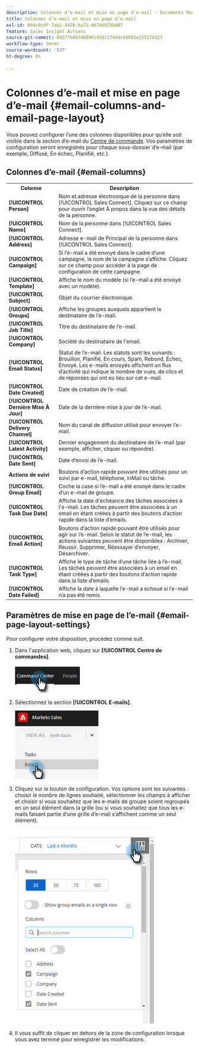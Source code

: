 ```yaml
---
description: Colonnes d’e-mail et mise en page d’e-mail - Documents Marketo - Documentation du produit
title: Colonnes d’e-mail et mise en page d’e-mail
exl-id: 004c9cdf-7ab1-4476-ba72-9074d978b887
feature: Sales Insight Actions
source-git-commit: 0d37fbdb7d08901458c1744dc68893e155176327
workflow-type: tm+mt
source-wordcount: '537'
ht-degree: 0%

---
```


# Colonnes d’e-mail et mise en page d’e-mail {#email-columns-and-email-page-layout}

Vous pouvez configurer l’une des colonnes disponibles pour qu’elle soit visible dans la section d’e-mail du [Centre de commande](/help/marketo/product-docs/marketo-sales-insight/actions/email/command-center/command-center-overview.md). Vos paramètres de configuration seront enregistrés pour chaque sous-dossier d’e-mail (par exemple, Diffusé, En échec, Planifié, etc.).

## Colonnes d’e-mail {#email-columns}

<table> 
 <colgroup> 
  <col> 
  <col> 
 </colgroup> 
 <tbody> 
  <tr> 
   <th>Colonne</th> 
   <th>Description</th> 
  </tr> 
  <tr> 
   <td><strong>[!UICONTROL Person]</td> 
   <td>Nom et adresse électronique de la personne dans [!UICONTROL Sales Connect]. Cliquez sur ce champ pour ouvrir l’onglet À propos dans la vue des détails de la personne.</td> 
  </tr> 
  <tr> 
   <td><strong>[!UICONTROL Name]</td> 
   <td>Nom de la personne dans [!UICONTROL Sales Connect].</td> 
  </tr> 
  <tr> 
   <td><strong>[!UICONTROL Address]</td> 
   <td>Adresse e-mail de Principal de la personne dans [!UICONTROL Sales Connect].</td> 
  </tr> 
  <tr> 
   <td><strong>[!UICONTROL Campaign]</td> 
   <td>Si l’e-mail a été envoyé dans le cadre d’une campagne, le nom de la campagne s’affiche. Cliquez sur ce champ pour accéder à la page de configuration de cette campagne.</td> 
  </tr> 
  <tr> 
   <td><strong>[!UICONTROL Template]</td> 
   <td>Affiche le nom du modèle (si l’e-mail a été envoyé avec un modèle).</td> 
  </tr> 
  <tr> 
   <td><strong>[!UICONTROL Subject]</td> 
   <td>Objet du courrier électronique.</td> 
  </tr> 
  <tr> 
   <td><strong>[!UICONTROL Groups]</td> 
   <td>Affiche les groupes auxquels appartient le destinataire de l’e-mail.</td> 
  </tr> 
  <tr> 
   <td><strong>[!UICONTROL Job Title]</td> 
   <td>Titre du destinataire de l’e-mail.</td> 
  </tr> 
  <tr> 
   <td><strong>[!UICONTROL Company]</td> 
   <td>Société du destinataire de l'email.</td> 
  </tr> 
  <tr> 
   <td><strong>[!UICONTROL Email Status]</td> 
   <td>Statut de l’e-mail. Les statuts sont les suivants : Brouillon, Planifié, En cours, Spam, Rebond, Échec, Envoyé. Les e-mails envoyés affichent un flux d’activité qui indique le nombre de vues, de clics et de réponses qui ont eu lieu sur cet e-mail.</td> 
  </tr> 
  <tr> 
   <td><strong>[!UICONTROL Date Created]</td> 
   <td>Date de création de l’e-mail.</td> 
  </tr> 
  <tr> 
   <td><strong>[!UICONTROL Dernière Mise À Jour]</td> 
   <td>Date de la dernière mise à jour de l’e-mail.</td> 
  </tr> 
  <tr> 
   <td><strong>[!UICONTROL Delivery Channel]</td> 
   <td>Nom du canal de diffusion utilisé pour envoyer l’e-mail.</td> 
  </tr> 
  <tr> 
   <td><strong>[!UICONTROL Latest Activity]</td> 
   <td>Dernier engagement du destinataire de l’e-mail (par exemple, afficher, cliquer ou répondre).</td> 
  </tr> 
  <tr> 
   <td><strong>[!UICONTROL Date Sent]</td> 
   <td>Date d’envoi de l’e-mail.</td> 
  </tr> 
  <tr> 
   <td><strong>Actions de suivi </td> 
   <td>Boutons d’action rapide pouvant être utilisés pour un suivi par e-mail, téléphone, inMail ou tâche.</td> 
  </tr> 
  <tr> 
   <td><strong>[!UICONTROL Group Email]</td> 
   <td>Coche la case si l’e-mail a été envoyé dans le cadre d’un e-mail de groupe.</td> 
  </tr> 
  <tr> 
   <td><strong>[!UICONTROL Task Due Date]</td> 
   <td>Affiche la date d'échéance des tâches associées à l'e-mail. Les tâches peuvent être associées à un email en étant créées à partir des boutons d’action rapide dans la liste d’emails.</td> 
  </tr> 
  <tr> 
   <td><strong>[!UICONTROL Email Action]</td> 
   <td>Boutons d’action rapide pouvant être utilisés pour agir sur l’e-mail. Selon le statut de l’e-mail, les actions suivantes peuvent être disponibles : Archiver, Réussir, Supprimer, Réessayer d’envoyer, Désarchiver.</td> 
  </tr> 
  <tr> 
   <td><strong>[!UICONTROL Task Type]</td> 
   <td>Affiche le type de tâche d’une tâche liée à l’e-mail. Les tâches peuvent être associées à un email en étant créées à partir des boutons d’action rapide dans la liste d’emails.</td> 
  </tr> 
  <tr> 
   <td><strong>[!UICONTROL Date Failed]</td> 
   <td>Affiche la date à laquelle l’e-mail a échoué si l’e-mail n’a pas été remis.</td> 
  </tr> 
 </tbody> 
</table>

## Paramètres de mise en page de l’e-mail {#email-page-layout-settings}

Pour configurer votre disposition, procédez comme suit.

1. Dans l&#39;application web, cliquez sur **[!UICONTROL Centre de commandes]**.

   ![](assets/email-columns-and-email-page-layout-1.png)

1. Sélectionnez la section **[!UICONTROL E-mails]**.

   ![](assets/email-columns-and-email-page-layout-2.png)

1. Cliquez sur le bouton de configuration. Vos options sont les suivantes : choisir le nombre de lignes souhaité, sélectionner les champs à afficher et choisir si vous souhaitez que les e-mails de groupe soient regroupés en un seul élément dans la grille (ou si vous souhaitez que tous les e-mails faisant partie d’une grille d’e-mail s’affichent comme un seul élément).

   ![](assets/email-columns-and-email-page-layout-3.png)

1. Il vous suffit de cliquer en dehors de la zone de configuration lorsque vous avez terminé pour enregistrer les modifications.
